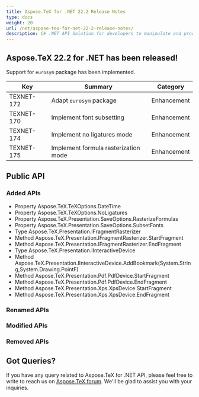 ```yaml
---
title: Aspose.TeX for .NET 22.2 Release Notes
type: docs
weight: 20
url: /net/aspose-tex-for-net-22-2-release-notes/
description: C# .NET API Solution for developers to manipulate and process TeX and LaTeX files. Release Notes of Aspose.TeX API solution for .NET | Release 2022.02
---
```


## Aspose.TeX 22.2 for .NET has been released!

Support for `eurosym` package has been implemented.

| Key | Summary | Category |
|---|---|---|
| TEXNET-172 | Adapt `eurosym` package | Enhancement |
| TEXNET-170 | Implement font subsetting | Enhancement |
| TEXNET-174 | Implement no ligatures mode | Enhancement |
| TEXNET-175 | Implement formula rasterization mode | Enhancement |
 
## Public API
### Added APIs
 * Property Aspose.TeX.TeXOptions.DateTime
 * Property Aspose.TeX.TeXOptions.NoLigatures
 * Property Aspose.TeX.Presentation.SaveOptions.RasterizeFormulas
 * Property Aspose.TeX.Presentation.SaveOptions.SubsetFonts
 * Type Aspose.TeX.Presentation.IFragmentRasterizer
 * Method Aspose.TeX.Presentation.IFragmentRasterizer.StartFragment
 * Method Aspose.TeX.Presentation.IFragmentRasterizer.EndFragment
 * Type Aspose.TeX.Presentation.IInteractiveDevice
 * Method Aspose.TeX.Presentation.IInteractiveDevice.AddBookmark(System.String,System.Drawing.PointF)
 * Method Aspose.TeX.Presentation.Pdf.PdfDevice.StartFragment
 * Method Aspose.TeX.Presentation.Pdf.PdfDevice.EndFragment
 * Method Aspose.TeX.Presentation.Xps.XpsDevice.StartFragment
 * Method Aspose.TeX.Presentation.Xps.XpsDevice.EndFragment

### Renamed APIs

### Modified APIs

### Removed APIs
 
## Got Queries?
If you have any query related to Aspose.TeX for .NET API, please feel free to write to reach us on [Aspose.TeX forum](https://forum.aspose.com/c/tex/). We'll be glad to assist you with your inquiries.
